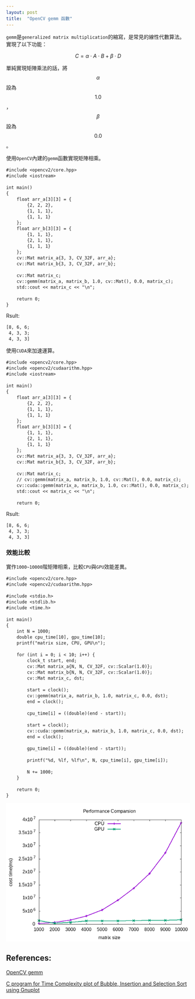 ```yaml
---
layout: post
title:  "OpenCV gemm 函數"
---
```

`gemm`是`generalized matrix multiplication`的縮寫，是常見的線性代數算法。
實現了以下功能：

$$
C = \alpha \cdot A \cdot B + \beta \cdot D
$$

單純實現矩陣乘法的話，將 $$\alpha$$ 設為 $$1.0$$ ， $$\beta$$ 設為 $$0.0$$ 。

使用`OpenCV`內建的`gemm`函數實現矩陣相乘。
```c++=
#include <opencv2/core.hpp>
#include <iostream>

int main()
{
    float arr_a[3][3] = {
        {2, 2, 2},
        {1, 1, 1},
        {1, 1, 1}
    };
    float arr_b[3][3] = {
        {1, 1, 1},
        {2, 1, 1},
        {1, 1, 1}
    };
    cv::Mat matrix_a{3, 3, CV_32F, arr_a};
    cv::Mat matrix_b{3, 3, CV_32F, arr_b};

    cv::Mat matrix_c;
    cv::gemm(matrix_a, matrix_b, 1.0, cv::Mat(), 0.0, matrix_c);
    std::cout << matrix_c << "\n";

    return 0;
}
```
Rsult:
```bash=
[8, 6, 6;
 4, 3, 3;
 4, 3, 3]
```

使用`CUDA`來加速運算。
```c++=
#include <opencv2/core.hpp>
#include <opencv2/cudaarithm.hpp>
#include <iostream>

int main()
{
    float arr_a[3][3] = {
        {2, 2, 2},
        {1, 1, 1},
        {1, 1, 1}
    };
    float arr_b[3][3] = {
        {1, 1, 1},
        {2, 1, 1},
        {1, 1, 1}
    };
    cv::Mat matrix_a{3, 3, CV_32F, arr_a};
    cv::Mat matrix_b{3, 3, CV_32F, arr_b};

    cv::Mat matrix_c;
    // cv::gemm(matrix_a, matrix_b, 1.0, cv::Mat(), 0.0, matrix_c);
    cv::cuda::gemm(matrix_a, matrix_b, 1.0, cv::Mat(), 0.0, matrix_c);
    std::cout << matrix_c << "\n";

    return 0;
```
Rsult:
```bash=
[8, 6, 6;
 4, 3, 3;
 4, 3, 3]
```

### 效能比較

實作`1000~10000`階矩陣相乘，比較`CPU`與`GPU`效能差異。
```c++=
#include <opencv2/core.hpp>
#include <opencv2/cudaarithm.hpp>

#include <stdio.h>
#include <stdlib.h>
#include <time.h>

int main()
{
    int N = 1000;
    double cpu_time[10], gpu_time[10];
    printf("matrix size, CPU, GPU\n");

    for (int i = 0; i < 10; i++) {
        clock_t start, end;
        cv::Mat matrix_a{N, N, CV_32F, cv::Scalar(1.0)};
        cv::Mat matrix_b{N, N, CV_32F, cv::Scalar(1.0)};
        cv::Mat matrix_c, dst;

        start = clock();
        cv::gemm(matrix_a, matrix_b, 1.0, matrix_c, 0.0, dst);
        end = clock();

        cpu_time[i] = ((double)(end - start));

        start = clock();
        cv::cuda::gemm(matrix_a, matrix_b, 1.0, matrix_c, 0.0, dst);
        end = clock();

        gpu_time[i] = ((double)(end - start));

        printf("%d, %lf, %lf\n", N, cpu_time[i], gpu_time[i]);

        N += 1000;
    }

    return 0;
}
```

<img src="/assets/images/2021-02-15-gemm/time.png" width="1300">

## References:

[OpenCV gemm](https://docs.opencv.org/master/d9/d88/group__cudaarithm__arithm.html)

[C program for Time Complexity plot of Bubble, Insertion and Selection Sort using Gnuplot](https://www.geeksforgeeks.org/c-program-for-time-complexity-plot-of-bubble-insertion-and-selection-sort-using-gnuplot/)
